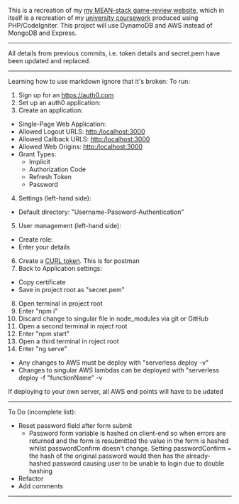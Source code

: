 This is a recreation of my [my MEAN-stack game-review website](https://github.com/JonathanMSifleet/MEANReviewWebsite), which in itself is a recreation of my [university coursework](https://github.com/JonathanMSifleet/GameReviewWebsite) produced using PHP/CodeIgniter. This project will use DynamoDB and AWS instead of MongoDB and Express.

*******************

All details from previous commits, i.e. token details and secret.pem have been updated and replaced.

*******************

Learning how to use markdown ignore that it's broken:
To run:
1. Sign up for an https://auth0.com
2. Set up an auth0 application:
3. Create an application:
 * Single-Page Web Application:
 * Allowed Logout URLS: [http:/localhost:3000](http:/localhost:3000)
 * Allowed Callback URLS: [http:/localhost:3000](http:/localhost:3000)
 * Allowed Web Origins: [http:/localhost:3000](http:/localhost:3000)
 * Grant Types:
   * Implicit
   * Authorization Code
   * Refresh Token
   * Password
4. Settings (left-hand side):
  * Default directory: "Username-Password-Authentication"
5. User management (left-hand side):
  * Create role:
  * Enter your details
6. Create a [CURL token](https://gist.github.com/arielweinberger/21d3b72bb4f345a410abb7e98a17cc96). This is for postman
7. Back to Application settings:
  * Copy certificate
  * Save in project root as "secret.pem"
8. Open terminal in project root
9. Enter "npm i"
10. Discard change to singular file in node_modules via git or GitHub
11. Open a second terminal in roject root
12. Enter "npm start"
13. Open a third terminal in roject root
14. Enter "ng serve"

- Any changes to AWS must be deploy with "serverless deploy -v"
- Changes to singular AWS lambdas can be deployed with "serverless deploy -f "functionName" -v

If deploying to your own server, all AWS end points will have to be udated
*******************

To Do (incomplete list):
- Reset password field after form submit
  - Password form variable is hashed on client-end so when errors are returned and the form is resubmitted the value in the form is hashed whilst passwordConfirm doesn't change. Setting passwordConfirm = the hash of the original password would then has the already-hashed password causing user to be unable to login due to double hashing
- Refactor
- Add comments

*******************
